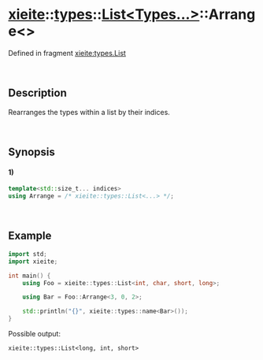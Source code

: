 # [xieite](../../../../../xieite.md)\:\:[types](../../../../../types.md)\:\:[List<Types...>](../../../list.md)\:\:Arrange\<\>
Defined in fragment [xieite:types.List](../../../../../../src/types/list.cpp)

&nbsp;

## Description
Rearranges the types within a list by their indices.

&nbsp;

## Synopsis
#### 1)
```cpp
template<std::size_t... indices>
using Arrange = /* xieite::types::List<...> */;
```

&nbsp;

## Example
```cpp
import std;
import xieite;

int main() {
    using Foo = xieite::types::List<int, char, short, long>;

    using Bar = Foo::Arrange<3, 0, 2>;

    std::println("{}", xieite::types::name<Bar>());
}
```
Possible output:
```
xieite::types::List<long, int, short>
```
